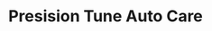 ---
title: "Presision Tune Auto Care"
url: /pensacola/presision-tune-auto-care/
shop: car repair
---
